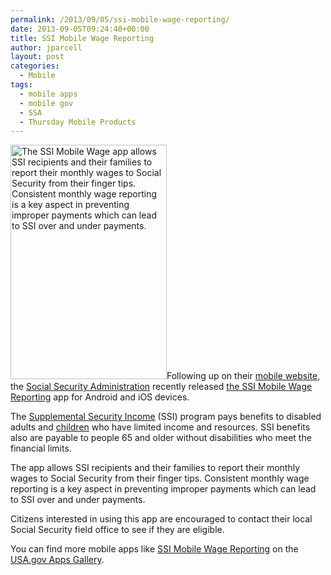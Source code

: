 ```yaml
---
permalink: /2013/09/05/ssi-mobile-wage-reporting/
date: 2013-09-05T09:24:40+00:00
title: SSI Mobile Wage Reporting
author: jparcell
layout: post
categories:
  - Mobile
tags:
  - mobile apps
  - mobile gov
  - SSA
  - Thursday Mobile Products
---
```


[<img class="alignright wp-image-120652" title="SSI Mobile Wage Reporter" src="https://s3.amazonaws.com/sitesusa/wp-content/uploads/sites/212/2013/09/SSI-Mobile-pic-266x400.png" alt="The SSI Mobile Wage app allows SSI recipients and their families to report their monthly wages to Social Security from their finger tips. Consistent monthly wage reporting is a key aspect in preventing improper payments which can lead to SSI over and under payments." width="250" height="375" />](https://s3.amazonaws.com/sitesusa/wp-content/uploads/sites/212/2013/09/SSI-Mobile-pic.png)Following up on their [mobile website](https://www.digitalgov.gov/2013/05/30/social-securitys-mobile-website/ "Social Security’s Mobile Website"), the [Social Security Administration](http://www.ssa.gov/) recently released [the SSI Mobile Wage Reporting](http://apps.usa.gov/ssi-mobile-wage-reporting.shtml) app for Android and iOS devices.

The [Supplemental Security Income](http://www.ssa.gov/pubs/EN-05-11000.pdf) (SSI) program pays benefits to disabled adults and [children](http://www.ssa.gov/pubs/EN-05-10026.pdf) who have limited income and resources. SSI benefits also are payable to people 65 and older without disabilities who meet the financial limits.

The app allows SSI recipients and their families to report their monthly wages to Social Security from their finger tips. Consistent monthly wage reporting is a key aspect in preventing improper payments which can lead to SSI over and under payments.

Citizens interested in using this app are encouraged to contact their local Social Security field office to see if they are eligible.

<div class="hdivider">
</div>

You can find more mobile apps like [SSI Mobile Wage Reporting](http://apps.usa.gov/ssi-mobile-wage-reporting.shtml) on the [USA.gov Apps Gallery](http://apps.usa.gov/).